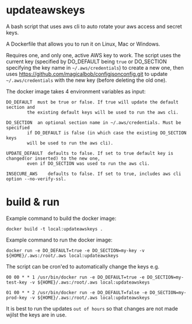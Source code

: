 updateawskeys
=============

A bash script that uses aws cli to auto rotate your aws access and secret keys.

A Dockerfile that allows you to run it on Linux, Mac or Windows.

Requires one, and only one, active AWS key to work. The script uses the current key (specified by DO_DEFAULT being `true` or DO_SECTION specifying the key name in `~/.aws/credentials`) to create a new one, then uses https://github.com/magicalbob/configjsonconfig.git to update `~/.aws/credentials` with the new key (before deleting the old one).

The docker image takes 4 environment variables as input:

	DO_DEFAULT	must be true or false. If true will update the default section and
			the existing default keys will be used to run the aws cli.

	DO_SECTION	an optional section name in ~/.aws/credentials. Must be specified
			if DO_DEFAULT is false (in which case the existing DO_SECTION keys
			will be used to run the aws cli).

	UPDATE_DEFAULT	defaults to false. If set to true default key is changed(or inserted) to the new one,
			even if DO_SECTION was used to run the aws cli.

	INSECURE_AWS	defaults to false. If set to true, includes aws cli option --no-verify-ssl.

build & run
===========

Example command to build the docker image:

	docker build -t local:updateawskeys .

Example command to run the docker image:

	docker run -e DO_DEFAULT=true -e DO_SECTION=my-key -v ${HOME}/.aws:/root/.aws local:updateawskeys

The script can be cron'ed to automatically change the keys e.g.

	00 00 * * 1 /usr/bin/docker run -e DO_DEFAULT=true -e DO_SECTION=my-test-key -v ${HOME}/.aws:/root/.aws local:updateawskeys

	01 00 * * 2 /usr/bin/docker run -e DO_DEFAULT=false -e DO_SECTION=my-prod-key -v ${HOME}/.aws:/root/.aws local:updateawskeys

It is best to run the updates `out of hours` so that changes are not made wjilst the keys are in use.
